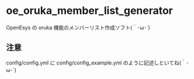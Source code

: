 # oe_oruka_member_list_generator
OpenEsys の oruka 機能のメンバーリスト作成ソフト(｀･ω･´)

## 注意
config/config.yml に config/config_example.yml のように記述しといてね(｀･ω･´)
